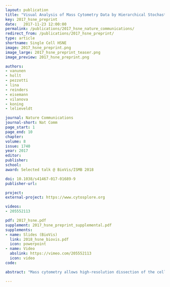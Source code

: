 ```yaml
---
layout: publication
title: "Visual Analysis of Mass Cytometry Data by Hierarchical Stochastic Neighbor Embedding Reveals Rare Cell Types"
key: 2017_hsne_preprint
date:   2017-11-23 12:00:00
permalink: /publications/2017_hsne_nature_communications/
redirect_from: /publications/2017_hsne_preprint/
type: article
shortname: Single Cell HSNE
image: 2017_hsne_preprint.png
image_large: 2017_hsne_preprint_teaser.png
image_preview: 2017_hsne_preprint.png

authors:
- vanunen
- hollt
- pezzotti
- lina
- reinders
- eisemann
- vilanova
- koning
- lelieveldt

journal: Nature Communications
journal-short: Nat Comm
page_start: 1
page_end: 10
chapter:
volume: 8
issue: 1740
year: 2017
editor:
publisher:
school:
award: Selected talk @ BioVis/ISMB 2018

doi: 10.1038/s41467-017-01689-9
publisher-url:

project:
external-project: https://www.cytosplore.org

videos:
- 205552113

pdf: 2017_hsne.pdf
supplement: 2017_hsne_preprint_supplemental.pdf
supplements:
- name: Slides (BioVis)
  link: 2018_hsne_biovis.pdf
  icon: powerpoint
- name: Video
  abslink: https://vimeo.com/205552113
  icon: video
code:

abstract: "Mass cytometry allows high-resolution dissection of the cellular composition of the immune system. However, the high-dimensionality, large size, and non-linear structure of the data poses considerable challenges for data analysis. In particular, dimensionality reduction-based techniques like t-SNE offer single-cell resolution but are limited in the number of cells that can be analysed. Here we introduce Hierarchical Stochastic Neighbor Embedding (HSNE) for the analysis of mass cytometry datasets. HSNE constructs a hierarchy of non-linear similarities that can be interactively explored with a stepwise increase in detail up to the single-cell level. We applied HSNE to a study on gastrointestinal disorders and three other available mass cytometry datasets. We found that HSNE efficiently replicates previous observations and identifies rare cell populations that were previously missed due to downsampling. Thus, HSNE removes the scalability limit of conventional t-SNE analysis, a feature that makes it highly suitable for the analysis of massive high-dimensional datasets."

---
```


